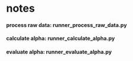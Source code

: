 # notes

#### process raw data: runner_process_raw_data.py
#### calculate alpha: runner_calculate_alpha.py
#### evaluate alpha: runner_evaluate_alpha.py
